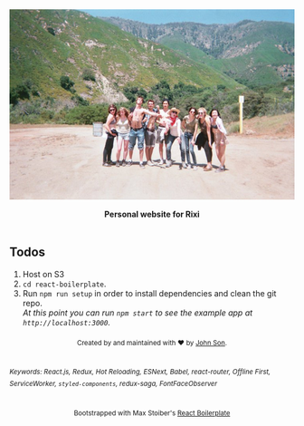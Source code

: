 <div align="center"><img src="public/images/rixi_banner.jpg" alt="rixi website banner" align="center" /></div>

<br />

<div align="center"><strong>Personal website for Rixi</strong></div>

<br />

## Todos

1. Host on S3
2. `cd react-boilerplate`.<br />
3. Run `npm run setup` in order to install dependencies and clean the git repo.<br />
   *At this point you can run `npm start` to see the example app at `http://localhost:3000`.*


<div align="center">
  <sub>Created by and maintained with ❤️ by <a href="https://github.com/Nemsae">John Son</a>.</sub>
</div>

<br />

<sub><i>Keywords: React.js, Redux, Hot Reloading, ESNext, Babel, react-router, Offline First, ServiceWorker, `styled-components`, redux-saga, FontFaceObserver</i></sub>

<br />

<div align="center">
  <sub>Bootstrapped with Max Stoiber's <a href="https://github.com/react-boilerplate/react-boilerplate">React Boilerplate</a></sub>
</div>

